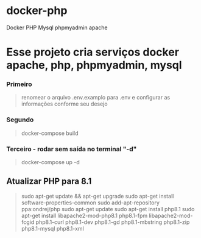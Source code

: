 # docker-php
Docker PHP Mysql phpmyadmin apache
# Esse projeto cria serviços docker apache, php, phpmyadmin, mysql
### Primeiro
> renomear o arquivo .env.examplo para .env e configurar as informações conforme seu desejo
### Segundo 
> docker-compose build
### Terceiro - rodar sem saída no terminal "-d"
> docker-compose up -d

## Atualizar PHP para 8.1
> sudo apt-get update && apt-get upgrade
> sudo apt-get install software-properties-common
> sudo add-apt-repository ppa:ondrej/php
> sudo apt-get update
> sudo apt-get install php8.1
> sudo apt-get install libapache2-mod-php8.1 php8.1-fpm libapache2-mod-fcgid php8.1-curl php8.1-dev php8.1-gd php8.1-mbstring php8.1-zip php8.1-mysql php8.1-xml


